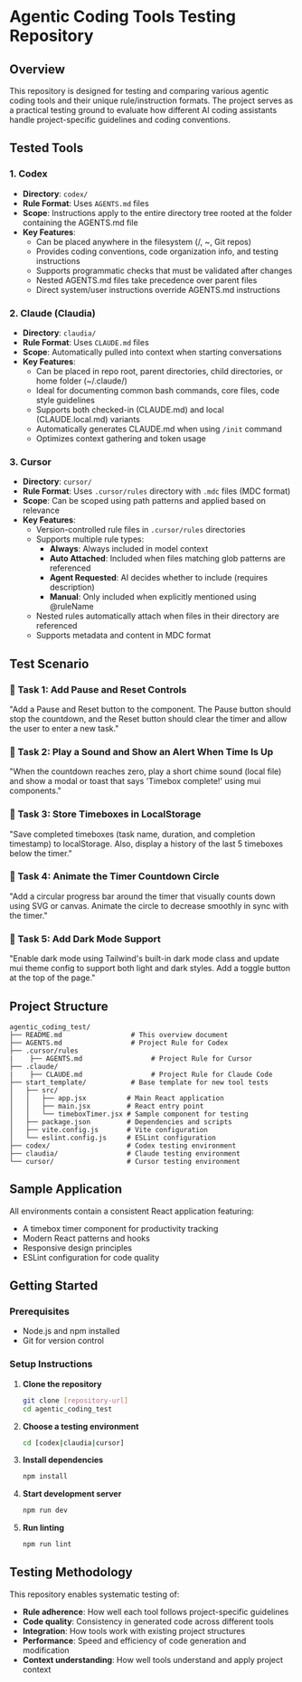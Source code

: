 # Agentic Coding Tools Testing Repository

## Overview

This repository is designed for testing and comparing various agentic coding tools and their unique rule/instruction formats. The project serves as a practical testing ground to evaluate how different AI coding assistants handle project-specific guidelines and coding conventions.

## Tested Tools

### 1. **Codex**
- **Directory**: `codex/`
- **Rule Format**: Uses `AGENTS.md` files
- **Scope**: Instructions apply to the entire directory tree rooted at the folder containing the AGENTS.md file
- **Key Features**:
  - Can be placed anywhere in the filesystem (/, ~, Git repos)
  - Provides coding conventions, code organization info, and testing instructions
  - Supports programmatic checks that must be validated after changes
  - Nested AGENTS.md files take precedence over parent files
  - Direct system/user instructions override AGENTS.md instructions

### 2. **Claude (Claudia)**
- **Directory**: `claudia/`
- **Rule Format**: Uses `CLAUDE.md` files
- **Scope**: Automatically pulled into context when starting conversations
- **Key Features**:
  - Can be placed in repo root, parent directories, child directories, or home folder (~/.claude/)
  - Ideal for documenting common bash commands, core files, code style guidelines
  - Supports both checked-in (CLAUDE.md) and local (CLAUDE.local.md) variants
  - Automatically generates CLAUDE.md when using `/init` command
  - Optimizes context gathering and token usage

### 3. **Cursor**
- **Directory**: `cursor/`
- **Rule Format**: Uses `.cursor/rules` directory with `.mdc` files (MDC format)
- **Scope**: Can be scoped using path patterns and applied based on relevance
- **Key Features**:
  - Version-controlled rule files in `.cursor/rules` directories
  - Supports multiple rule types:
    - **Always**: Always included in model context
    - **Auto Attached**: Included when files matching glob patterns are referenced
    - **Agent Requested**: AI decides whether to include (requires description)
    - **Manual**: Only included when explicitly mentioned using @ruleName
  - Nested rules automatically attach when files in their directory are referenced
  - Supports metadata and content in MDC format

## Test Scenario

### 🛑 Task 1: Add Pause and Reset Controls

"Add a Pause and Reset button to the <TimeboxTimer /> component. The Pause button should stop the countdown, and the Reset button should clear the timer and allow the user to enter a new task."

### 🔔 Task 2: Play a Sound and Show an Alert When Time Is Up

"When the countdown reaches zero, play a short chime sound (local file) and show a modal or toast that says 'Timebox complete!' using mui components."

### 💾 Task 3: Store Timeboxes in LocalStorage

"Save completed timeboxes (task name, duration, and completion timestamp) to localStorage. Also, display a history of the last 5 timeboxes below the timer."

### 🎨 Task 4: Animate the Timer Countdown Circle

"Add a circular progress bar around the timer that visually counts down using SVG or canvas. Animate the circle to decrease smoothly in sync with the timer."

### 🌙 Task 5: Add Dark Mode Support

"Enable dark mode using Tailwind's built-in dark mode class and update mui theme config to support both light and dark styles. Add a toggle button at the top of the page."



## Project Structure

```
agentic_coding_test/
├── README.md                 # This overview document
├── AGENTS.md                 # Project Rule for Codex
├── .cursor/rules
|    ├── AGENTS.md                 # Project Rule for Cursor
├── .claude/
|    ├── CLAUDE.md                 # Project Rule for Claude Code
├── start_template/           # Base template for new tool tests
│   ├── src/
│   │   ├── app.jsx          # Main React application
│   │   ├── main.jsx         # React entry point
│   │   └── timeboxTimer.jsx # Sample component for testing
│   ├── package.json         # Dependencies and scripts
│   ├── vite.config.js       # Vite configuration
│   └── eslint.config.js     # ESLint configuration
├── codex/                   # Codex testing environment
├── claudia/                 # Claude testing environment
└── cursor/                  # Cursor testing environment
```

## Sample Application

All environments contain a consistent React application featuring:
- A timebox timer component for productivity tracking
- Modern React patterns and hooks
- Responsive design principles
- ESLint configuration for code quality

## Getting Started

### Prerequisites
- Node.js and npm installed
- Git for version control

### Setup Instructions

1. **Clone the repository**
   ```bash
   git clone [repository-url]
   cd agentic_coding_test
   ```

2. **Choose a testing environment**
   ```bash
   cd [codex|claudia|cursor]
   ```

3. **Install dependencies**
   ```bash
   npm install
   ```

4. **Start development server**
   ```bash
   npm run dev
   ```

5. **Run linting**
   ```bash
   npm run lint
   ```

## Testing Methodology

This repository enables systematic testing of:
- **Rule adherence**: How well each tool follows project-specific guidelines
- **Code quality**: Consistency in generated code across different tools
- **Integration**: How tools work with existing project structures
- **Performance**: Speed and efficiency of code generation and modification
- **Context understanding**: How well tools understand and apply project context